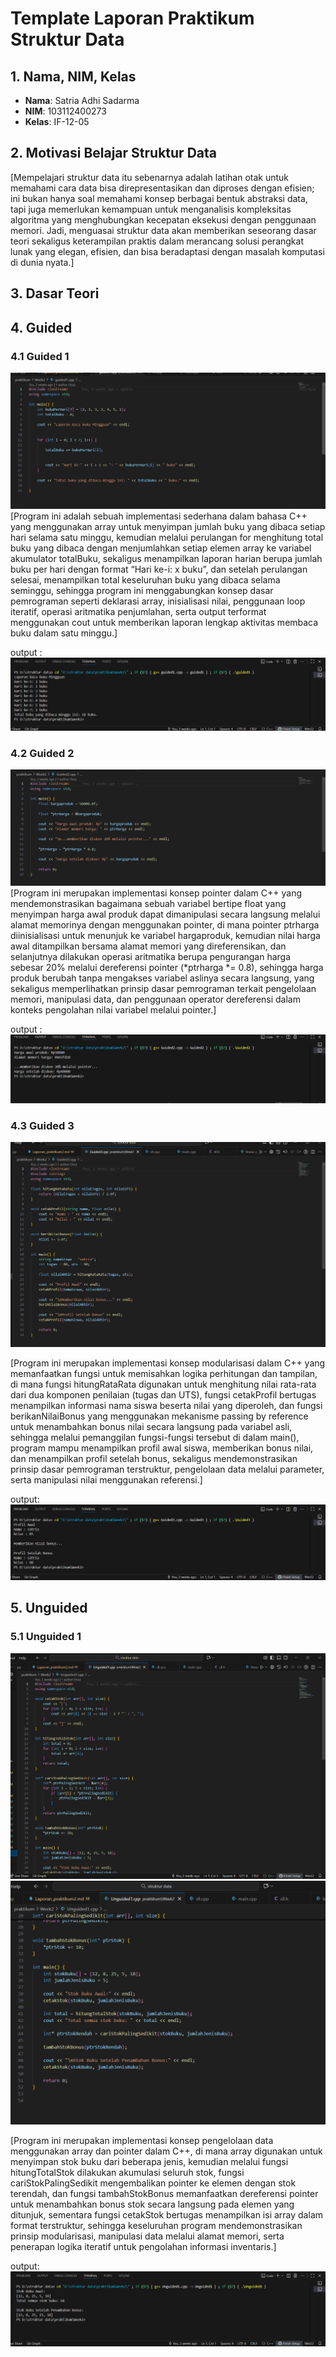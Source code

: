 # Template Laporan Praktikum Struktur Data

## 1. Nama, NIM, Kelas
- **Nama**: Satria Adhi Sadarma
- **NIM**: 103112400273
- **Kelas**: IF-12-05

## 2. Motivasi Belajar Struktur Data
[Mempelajari struktur data itu sebenarnya adalah latihan otak untuk memahami cara data bisa direpresentasikan dan diproses dengan efisien; ini bukan hanya soal memahami konsep berbagai bentuk abstraksi data, tapi juga memerlukan kemampuan untuk menganalisis kompleksitas algoritma yang menghubungkan kecepatan eksekusi dengan penggunaan memori. Jadi, menguasai struktur data akan memberikan seseorang dasar teori sekaligus keterampilan praktis dalam merancang solusi perangkat lunak yang elegan, efisien, dan bisa beradaptasi dengan masalah komputasi di dunia nyata.]

## 3. Dasar Teori



## 4. Guided
### 4.1 Guided 1
![alt text](image-1.png)
[Program ini adalah sebuah implementasi sederhana dalam bahasa C++ yang menggunakan array untuk menyimpan jumlah buku yang dibaca setiap hari selama satu minggu, kemudian melalui perulangan for menghitung total buku yang dibaca dengan menjumlahkan setiap elemen array ke variabel akumulator totalBuku, sekaligus menampilkan laporan harian berupa jumlah buku per hari dengan format “Hari ke-i: x buku”, dan setelah perulangan selesai, menampilkan total keseluruhan buku yang dibaca selama seminggu, sehingga program ini menggabungkan konsep dasar pemrograman seperti deklarasi array, inisialisasi nilai, penggunaan loop iteratif, operasi aritmatika penjumlahan, serta output terformat menggunakan cout untuk memberikan laporan lengkap aktivitas membaca buku dalam satu minggu.]

output :
![alt text](image.png)

### 4.2 Guided 2
![alt text](image-2.png)
[Program ini merupakan implementasi konsep pointer dalam C++ yang mendemonstrasikan bagaimana sebuah variabel bertipe float yang menyimpan harga awal produk dapat dimanipulasi secara langsung melalui alamat memorinya dengan menggunakan pointer, di mana pointer ptrharga diinisialisasi untuk menunjuk ke variabel hargaproduk, kemudian nilai harga awal ditampilkan bersama alamat memori yang direferensikan, dan selanjutnya dilakukan operasi aritmatika berupa pengurangan harga sebesar 20% melalui dereferensi pointer (*ptrharga *= 0.8), sehingga harga produk berubah tanpa mengakses variabel aslinya secara langsung, yang sekaligus memperlihatkan prinsip dasar pemrograman terkait pengelolaan memori, manipulasi data, dan penggunaan operator dereferensi dalam konteks pengolahan nilai variabel melalui pointer.]

output :
![alt text](image-3.png)


### 4.3 Guided 3
![alt text](image-7.png)

[Program ini merupakan implementasi konsep modularisasi dalam C++ yang memanfaatkan fungsi untuk memisahkan logika perhitungan dan tampilan, di mana fungsi hitungRataRata digunakan untuk menghitung nilai rata-rata dari dua komponen penilaian (tugas dan UTS), fungsi cetakProfil bertugas menampilkan informasi nama siswa beserta nilai yang diperoleh, dan fungsi berikanNilaiBonus yang menggunakan mekanisme passing by reference untuk menambahkan bonus nilai secara langsung pada variabel asli, sehingga melalui pemanggilan fungsi-fungsi tersebut di dalam main(), program mampu menampilkan profil awal siswa, memberikan bonus nilai, dan menampilkan profil setelah bonus, sekaligus mendemonstrasikan prinsip dasar pemrograman terstruktur, pengelolaan data melalui parameter, serta manipulasi nilai menggunakan referensi.]

output:
![alt text](image-6.png)


## 5. Unguided
### 5.1 Unguided 1
![alt text](image-8.png)
![alt text](image-9.png)

[Program ini merupakan implementasi konsep pengelolaan data menggunakan array dan pointer dalam C++, di mana array digunakan untuk menyimpan stok buku dari beberapa jenis, kemudian melalui fungsi hitungTotalStok dilakukan akumulasi seluruh stok, fungsi cariStokPalingSedikit mengembalikan pointer ke elemen dengan stok terendah, dan fungsi tambahStokBonus memanfaatkan dereferensi pointer untuk menambahkan bonus stok secara langsung pada elemen yang ditunjuk, sementara fungsi cetakStok bertugas menampilkan isi array dalam format terstruktur, sehingga keseluruhan program mendemonstrasikan prinsip modularisasi, manipulasi data melalui alamat memori, serta penerapan logika iteratif untuk pengolahan informasi inventaris.]

output: 
![alt text](image-10.png)



 


